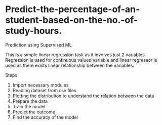 # Predict-the-percentage-of-an-student-based-on-the-no.-of-study-hours.

Prediction using Supervised ML

This is a simple linear regression task as it involves just 2 variables.
Regression is used for continuous valued variable and linear regressor is used as there exists linear relationship between the variables.

Steps
1. Import necessary modules
2. Reading dataset from csv files
3. Plotting the distribution to understand the relation between the data
4. Prepare the data
5. Train the model
6. Predict the outcome
7. Find the accuracy of the model
